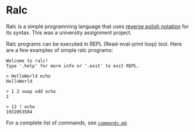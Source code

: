# Ralc

Ralc is a simple programming language that uses [reverse polish notation](https://en.wikipedia.org/wiki/Reverse_Polish_notation) for its syntax. This was a university assignment project.

Ralc programs can be executed in REPL (Read-eval-print loop) tool. Here are a few examples of simple ralc programs:

```
Welcome to ralc!
Type '.help' for more info or '.exit' to exit REPL.

> HelloWorld echo
HelloWorld

> 1 2 swap odd echo
1

> 13 ! echo
1932053504
```

For a complete list of commands, see [`commands.md`](./commands.md).